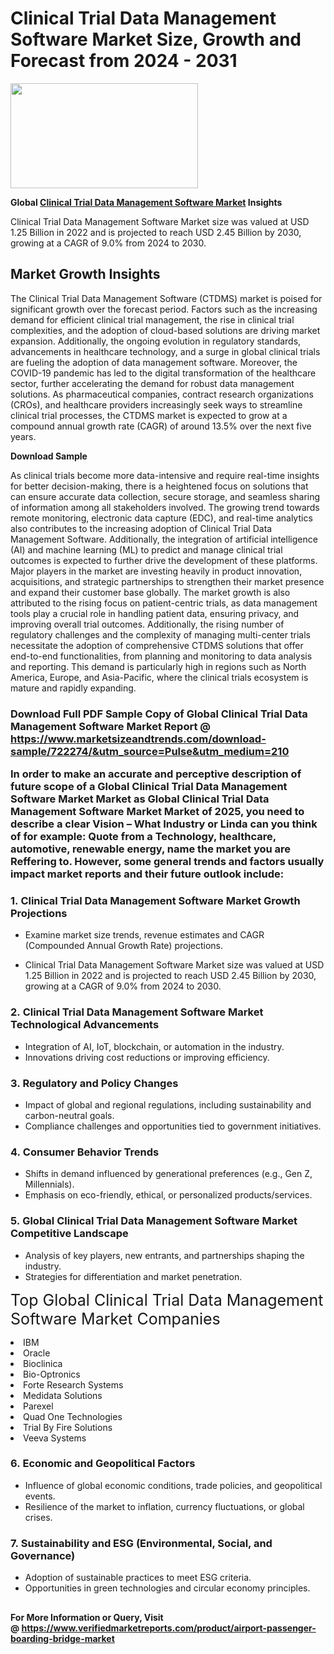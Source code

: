 <H1>Clinical Trial Data Management Software Market Size, Growth and Forecast from 2024 - 2031</H1><img class="aligncenter size-medium wp-image-584254" src="https://thirdeyenews.in/wp-content/uploads/2024/09/Global-Market-Research-300x168.jpeg" alt="" width="300" height="168" /><p><strong>Global&nbsp;<a href="https://www.marketsizeandtrends.com/download-sample/722274/&amp;utm_source=Pulse&amp;utm_medium=210">Clinical Trial Data Management Software Market</a> Insights</strong></p><p>Clinical Trial Data Management Software Market size was valued at USD 1.25 Billion in 2022 and is projected to reach USD 2.45 Billion by 2030, growing at a CAGR of 9.0% from 2024 to 2030.</p><p><h2>Market Growth Insights</h2> <p>The Clinical Trial Data Management Software (CTDMS) market is poised for significant growth over the forecast period. Factors such as the increasing demand for efficient clinical trial management, the rise in clinical trial complexities, and the adoption of cloud-based solutions are driving market expansion. Additionally, the ongoing evolution in regulatory standards, advancements in healthcare technology, and a surge in global clinical trials are fueling the adoption of data management software. Moreover, the COVID-19 pandemic has led to the digital transformation of the healthcare sector, further accelerating the demand for robust data management solutions. As pharmaceutical companies, contract research organizations (CROs), and healthcare providers increasingly seek ways to streamline clinical trial processes, the CTDMS market is expected to grow at a compound annual growth rate (CAGR) of around 13.5% over the next five years.</p> <p><strong>Download Sample</strong></p> <p>As clinical trials become more data-intensive and require real-time insights for better decision-making, there is a heightened focus on solutions that can ensure accurate data collection, secure storage, and seamless sharing of information among all stakeholders involved. The growing trend towards remote monitoring, electronic data capture (EDC), and real-time analytics also contributes to the increasing adoption of Clinical Trial Data Management Software. Additionally, the integration of artificial intelligence (AI) and machine learning (ML) to predict and manage clinical trial outcomes is expected to further drive the development of these platforms. Major players in the market are investing heavily in product innovation, acquisitions, and strategic partnerships to strengthen their market presence and expand their customer base globally. The market growth is also attributed to the rising focus on patient-centric trials, as data management tools play a crucial role in handling patient data, ensuring privacy, and improving overall trial outcomes. Additionally, the rising number of regulatory challenges and the complexity of managing multi-center trials necessitate the adoption of comprehensive CTDMS solutions that offer end-to-end functionalities, from planning and monitoring to data analysis and reporting. This demand is particularly high in regions such as North America, Europe, and Asia-Pacific, where the clinical trials ecosystem is mature and rapidly expanding. <h3></p><p><span class=""><strong>Download Full PDF Sample Copy of Global Clinical Trial Data Management Software Market Report</strong> @ <a href="https://www.marketsizeandtrends.com/download-sample/722274/&amp;utm_source=Pulse&amp;utm_medium=210" target="_blank">https://www.marketsizeandtrends.com/download-sample/722274/&amp;utm_source=Pulse&amp;utm_medium=210</a></span></p><p>In order to make an accurate and perceptive description of future scope of a Global&nbsp;Clinical Trial Data Management Software Market Market as Global&nbsp;Clinical Trial Data Management Software Market Market of 2025, you need to describe a clear Vision &ndash; What Industry or Linda can you think of for example: Quote from a Technology, healthcare, automotive, renewable energy, name the market you are Reffering to. However, some general trends and factors usually impact market reports and their future outlook include:</p><h3>1.&nbsp;<strong>Clinical Trial Data Management Software Market Growth Projections</strong></h3><ul><li>Examine market size trends, revenue estimates and CAGR (Compounded Annual Growth Rate) projections.</li><li><p>Clinical Trial Data Management Software Market size was valued at USD 1.25 Billion in 2022 and is projected to reach USD 2.45 Billion by 2030, growing at a CAGR of 9.0% from 2024 to 2030.</p></li></ul><h3>2.&nbsp;<strong>Clinical Trial Data Management Software Market Technological Advancements</strong></h3><ul><li>Integration of AI, IoT, blockchain, or automation in the industry.</li><li>Innovations driving cost reductions or improving efficiency.</li></ul><h3>3.&nbsp;<strong>Regulatory and Policy Changes</strong></h3><ul><li>Impact of global and regional regulations, including sustainability and carbon-neutral goals.</li><li>Compliance challenges and opportunities tied to government initiatives.</li></ul><h3>4.&nbsp;<strong>Consumer Behavior Trends</strong></h3><ul><li>Shifts in demand influenced by generational preferences (e.g., Gen Z, Millennials).</li><li>Emphasis on eco-friendly, ethical, or personalized products/services.</li></ul><h3>5.&nbsp;<strong>Global Clinical Trial Data Management Software Market Competitive Landscape</strong></h3><ul><li>Analysis of key players, new entrants, and partnerships shaping the industry.</li><li>Strategies for differentiation and market penetration.</li></ul><p data-pm-slice="1 1 []"><span style="color: inherit; font-family: inherit; font-size: 25px;">Top Global Clinical Trial Data Management Software Market Companies</span></p><div class="" data-test-id=""><p><li>IBM</li><li> Oracle</li><li> Bioclinica</li><li> Bio-Optronics</li><li> Forte Research Systems</li><li> Medidata Solutions</li><li> Parexel</li><li> Quad One Technologies</li><li> Trial By Fire Solutions</li><li> Veeva Systems</li></p></div><h3>6.&nbsp;<strong>Economic and Geopolitical Factors</strong></h3><ul><li>Influence of global economic conditions, trade policies, and geopolitical events.</li><li>Resilience of the market to inflation, currency fluctuations, or global crises.</li></ul><h3>7.&nbsp;<strong>Sustainability and ESG (Environmental, Social, and Governance)</strong></h3><ul><li>Adoption of sustainable practices to meet ESG criteria.</li><li>Opportunities in green technologies and circular economy principles.</li></ul><h2><strong style="font-size: 14px;">For More Information or Query, Visit @&nbsp;</strong><a style="background-color: #ffffff; font-size: 14px;" href="https://www.marketsizeandtrends.com/report/clinical-trial-data-management-software-market/" target="_blank">https://www.verifiedmarketreports.com/product/airport-passenger-boarding-bridge-market</a></h2>
